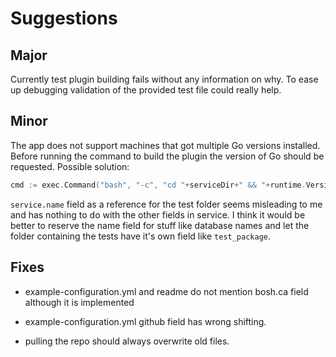 # Suggestions 

## Major

Currently test plugin building fails without any information on why. To ease up debugging validation of the provided test
file could really help.

## Minor 

The app does not support machines that got multiple Go versions installed. Before running the command to build the plugin
the version of Go should be requested.
Possible solution:
 ```go
cmd := exec.Command("bash", "-c", "cd "+serviceDir+" && "+runtime.Version()+" build -buildmode=plugin")
```  

`service.name` field as a reference for the test folder seems misleading to me and has nothing to do with the other fields 
in service. I think it would be better to reserve the name field for stuff like database names and let the folder containing
the tests have it's own field like `test_package`.

## Fixes

- example-configuration.yml and readme do not mention  bosh.ca field although it is implemented
- example-configuration.yml github field has wrong shifting.

- pulling the repo should always overwrite old files.


